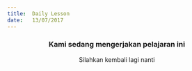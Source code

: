 ```yaml
---
title:  Daily Lesson
date:   13/07/2017
---
```


### <center>Kami sedang mengerjakan pelajaran ini</center>
<center>Silahkan kembali lagi nanti</center>